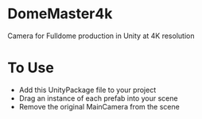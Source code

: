 # DomeMaster4k
Camera for Fulldome production in Unity at 4K resolution

# To Use
* Add this UnityPackage file to your project
* Drag an instance of each prefab into your scene
* Remove the original MainCamera from the scene
